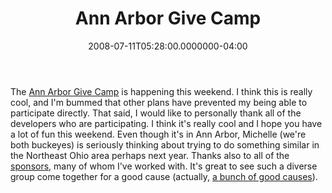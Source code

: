 ﻿---
title: Ann Arbor Give Camp
date: "2008-07-11T05:28:00.0000000-04:00"
description: The Ann Arbor Give Camp is happening this weekend. I think this is
featuredImage: /img/default-post-image.jpg
---

The [Ann Arbor Give Camp](http://www.annarborgivecamp.org/) is happening this weekend. I think this is really cool, and I'm bummed that other plans have prevented my being able to participate directly. That said, I would like to personally thank all of the developers who are participating. I think it's really cool and I hope you have a lot of fun this weekend. Even though it's in Ann Arbor, Michelle (we're both buckeyes) is seriously thinking about trying to do something similar in the Northeast Ohio area perhaps next year. Thanks also to all of the [sponsors](http://www.annarborgivecamp.org/Sponsors.aspx), many of whom I've worked with. It's great to see such a diverse group come together for a good cause (actually, [a bunch of good causes](http://www.annarborgivecamp.org/Charities.aspx)).

